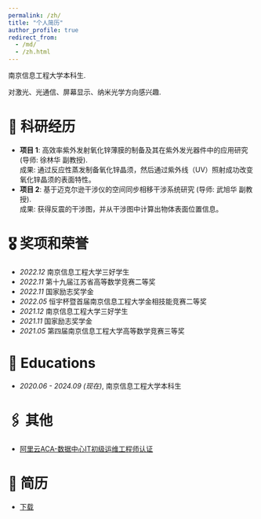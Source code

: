 ```yaml
---
permalink: /zh/
title: "个人简历"
author_profile: true
redirect_from: 
  - /md/
  - /zh.html
---
```

南京信息工程大学本科生.

对激光、光通信、屏幕显示、纳米光学方向感兴趣.

# 📝 科研经历 
- **项目 1**: 高效率紫外发射氧化锌薄膜的制备及其在紫外发光器件中的应用研究 (导师: 徐林华 副教授).
<br>成果: 通过反应性蒸发制备氧化锌晶须，然后通过紫外线（UV）照射成功改变氧化锌晶须的表面特性。
- **项目 2**: 基于迈克尔逊干涉仪的空间同步相移干涉系统研究 (导师: 武旭华 副教授).
<br>成果: 获得反震的干涉图，并从干涉图中计算出物体表面位置信息。
# 🎖 奖项和荣誉
- *2022.12* 南京信息工程大学三好学生
- *2022.11* 第十九届江苏省高等数学竞赛二等奖
- *2022.11*	国家励志奖学金
- *2022.05*	恒宇杯暨首届南京信息工程大学金相技能竞赛二等奖
- *2021.12*	南京信息工程大学三好学生
- *2021.11*	国家励志奖学金
- *2021.05*	第四届南京信息工程大学高等数学竞赛三等奖
# 📖 Educations
- *2020.06 - 2024.09 (现在)*, 南京信息工程大学本科生
# 🖇️ 其他
- [阿里云ACA-数据中心IT初级运维工程师认证](https://lkl-shanghai.oss-cn-shanghai.aliyuncs.com/%E8%AF%81%E4%B9%A6/%E9%98%BF%E9%87%8C%E4%BA%91ACA%E8%AF%81%E4%B9%A6%EF%BC%88%E6%95%B0%E6%8D%AE%E4%B8%AD%E5%BF%83IT%E5%88%9D%E7%BA%A7%E8%BF%90%E7%BB%B4%E5%B7%A5%E7%A8%8B%E5%B8%88%EF%BC%89.png) 

# 📄 简历
- [下载](https://pv4t-my.sharepoint.com/:b:/g/personal/jockerror_pv4t_onmicrosoft_com/EUFtBZe2vyRAs6gWc-yVn_sB70ryD8xN386ticIiR04nAQ?e=QVaEtw)
